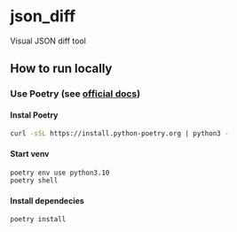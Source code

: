 # json_diff
Visual JSON diff tool


## How to run locally

### Use Poetry (see [official docs](https://python-poetry.org/))

#### Instal Poetry

```bash
curl -sSL https://install.python-poetry.org | python3 -
```

#### Start venv

```bash
poetry env use python3.10
poetry shell
```

#### Install dependecies

```bash
poetry install
```
